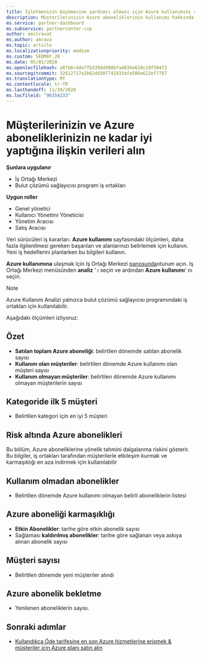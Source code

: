 ```yaml
---
title: İşletmenizin büyümesine yardımcı olması için Azure kullanımını çözümleyin
description: Müşterilerinizin Azure aboneliklerinin kullanımı hakkında veri almak için Iş Ortağı Merkezi 'ni nasıl kullanacağınızı öğrenin. Veriler, satılan ve kullanımda olan abonelikleri içerir.
ms.service: partner-dashboard
ms.subservice: partnercenter-csp
author: amitravat
ms.author: amrava
ms.topic: article
ms.localizationpriority: medium
ms.custom: SEOMAY.20
ms.date: 05/01/2020
ms.openlocfilehash: a87b6cdde7fb339dd498bfa4834e618c19f504f3
ms.sourcegitcommit: 32612717e2b62dd307741933afa580a622ef7787
ms.translationtype: MT
ms.contentlocale: tr-TR
ms.lasthandoff: 11/30/2020
ms.locfileid: "96354233"
---
```

# <a name="get-data-about-how-well-your-customers-and-azure-subscriptions-are-doing"></a>Müşterilerinizin ve Azure aboneliklerinizin ne kadar iyi yaptığına ilişkin verileri alın

**Şunlara uygulanır**

- İş Ortağı Merkezi
- Bulut çözümü sağlayıcısı program iş ortakları

**Uygun roller**

- Genel yönetici
- Kullanıcı Yönetimi Yöneticisi
- Yönetim Aracısı
- Satış Aracısı

Veri sürücüleri iş kararları. **Azure kullanımı** sayfasındaki ölçümleri, daha fazla ilgilenilmesi gereken başarıları ve alanlarınızı belirlemek için kullanın. Yeni iş hedeflerini planlarken bu bilgileri kullanın.

**Azure kullanımına** ulaşmak Için Iş Ortağı Merkezi [panosunda](https://partner.microsoft.com/dashboard)oturum açın. Iş Ortağı Merkezi menüsünden **analiz** ' ı seçin ve ardından **Azure kullanımı**' nı seçin.

> [!NOTE]
> Azure Kullanım Analizi yalnızca bulut çözümü sağlayıcısı programındaki iş ortakları için kullanılabilir.

Aşağıdaki ölçümleri izliyoruz:

## <a name="summary"></a>Özet

- **Satılan toplam Azure aboneliği**: belirtilen dönemde satılan abonelik sayısı  
- **Kullanım olan müşteriler**: belirtilen dönemde Azure kullanımı olan müşteri sayısı  
- **Kullanım olmayan müşteriler**: belirtilen dönemde Azure kullanımı olmayan müşterilerin sayısı  

## <a name="top-5-customers-in-category"></a>Kategoride ilk 5 müşteri

- Belirtilen kategori için en iyi 5 müşteri  

## <a name="azure-subscriptions-at-risk"></a>Risk altında Azure abonelikleri

Bu bölüm, Azure aboneliklerine yönelik tahmini dalgalanma riskini gösterir. Bu bilgiler, iş ortakları tarafından müşterilerle etkileşim kurmak ve karmaşıklığı en aza indirmek için kullanılabilir

## <a name="subscriptions-without-usage"></a>Kullanım olmadan abonelikler

- Belirtilen dönemde Azure kullanımı olmayan belirli aboneliklerin listesi  

## <a name="azure-subscription-churn"></a>Azure aboneliği karmaşıklığı

- **Etkin Abonelikler**: tarihe göre etkin abonelik sayısı  
- Sağlaması **kaldırılmış abonelikler**: tarihe göre sağlanan veya askıya alınan abonelik sayısı  

## <a name="customer-count"></a>Müşteri sayısı

- Belirtilen dönemde yeni müşteriler alındı  

## <a name="azure-subscription-retention"></a>Azure abonelik bekletme

- Yenilenen aboneliklerin sayısı.

 ## <a name="next-steps"></a>Sonraki adımlar

- [Kullandıkça Öde tarifesine en son Azure hizmetlerine erişmek & müşteriler için Azure planı satın alın](purchase-azure-plan.md)
